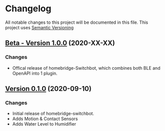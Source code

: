 # Changelog

All notable changes to this project will be documented in this file. This project uses [Semantic Versioning](https://semver.org/)

## [Beta - Version 1.0.0](https://github.com/OpenWonderLabs/homebridge-switchbot/releases/tag/v1.0.0) (2020-XX-XX)

### Changes

- Offical release of homebridge-Switchbot, which combines both BLE and OpenAPI into 1 plugin.


## [Version 0.1.0](https://github.com/OpenWonderLabs/homebridge-switchbot/releases/tag/v1.0.0) (2020-09-10)

### Changes

- Initial release of homebridge-switchbot.
- Adds Motion & Contact Sensors
- Adds Water Level to Humidifier